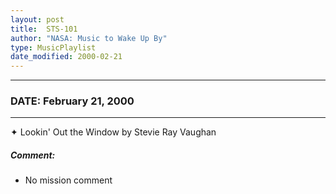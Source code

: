 ```yaml
---
layout: post
title:  STS-101
author: "NASA: Music to Wake Up By"
type: MusicPlaylist
date_modified: 2000-02-21
---
```


----
### DATE: February 21, 2000
----
✦ Lookin' Out the Window by Stevie Ray Vaughan

##### Comment:
* No mission comment
